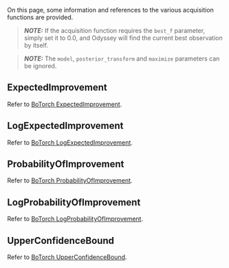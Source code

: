 On this page, some information and references to the various acquisition functions are provided. 

> **_NOTE:_**  If the acquisition function requires the `best_f` parameter, simply set it to 0.0, and Odyssey will find the current best observation by itself.

> **_NOTE:_** The `model`, `posterior_transform` and `maximize` parameters can be ignored.

## **ExpectedImprovement**
Refer to [BoTorch ExpectedImprovement](https://botorch.org/api/acquisition.html#botorch.acquisition.analytic.ExpectedImprovement). 


## **LogExpectedImprovement**
Refer to [BoTorch LogExpectedImprovement](https://botorch.org/api/acquisition.html#botorch.acquisition.analytic.LogExpectedImprovement). 

## **ProbabilityOfImprovement**
Refer to [BoTorch ProbabilityOfImprovement](https://botorch.org/api/acquisition.html#botorch.acquisition.analytic.ProbabilityOfImprovement). 

## **LogProbabilityOfImprovement**
Refer to [BoTorch LogProbabilityOfImprovement](https://botorch.org/api/acquisition.html#botorch.acquisition.analytic.LogProbabilityOfImprovement). 

## **UpperConfidenceBound**
Refer to [BoTorch UpperConfidenceBound](https://botorch.org/api/acquisition.html#botorch.acquisition.analytic.UpperConfidenceBound). 